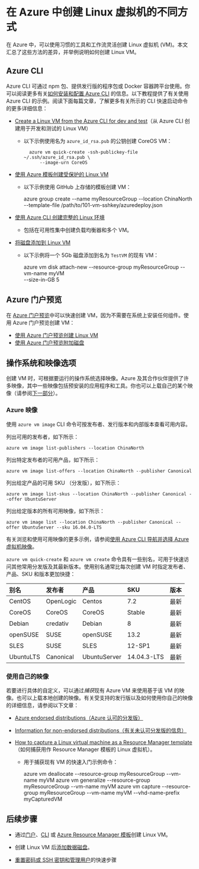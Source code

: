<properties
	pageTitle="创建 Linux VM 的不同方式 | Azure"
	description="介绍在 Azure 上创建 Linux 虚拟机的不同方法，并提供每种方法的工具和教程的链接。"
	services="virtual-machines-linux"
	documentationCenter=""
	authors="iainfoulds"
	manager="timlt"
	editor=""
	tags="azure-resource-manager"/>  


<tags
	ms.service="virtual-machines-linux"
	ms.devlang="na"
	ms.topic="get-started-article"
	ms.tgt_pltfrm="vm-linux"
	ms.workload="infrastructure-services"
	ms.date="09/27/2016"
	wacn.date="11/21/2016"
	ms.author="iainfou"/>  


# 在 Azure 中创建 Linux 虚拟机的不同方式

在 Azure 中，可以使用习惯的工具和工作流灵活创建 Linux 虚拟机 (VM)。本文汇总了这些方法的差异，并举例说明如何创建 Linux VM。


## Azure CLI 

Azure CLI 可通过 npm 包、提供发行版的程序包或 Docker 容器跨平台使用。你可以阅读更多有关[如何安装和配置 Azure CLI](/documentation/articles/xplat-cli-install/) 的信息。以下教程提供了有关使用 Azure CLI 的示例。阅读下面每篇文章，了解更多有关所示的 CLI 快速启动命令的更多详细信息：

- [Create a Linux VM from the Azure CLI for dev and test](/documentation/articles/virtual-machines-linux-quick-create-cli/)（从 Azure CLI 创建用于开发和测试的 Linux VM）
	- 以下示例使用名为 `azure_id_rsa.pub` 的公钥创建 CoreOS VM：

			azure vm quick-create -ssh-publickey-file ~/.ssh/azure_id_rsa.pub \
				--image-urn CoreOS

- [使用 Azure 模板创建受保护的 Linux VM](/documentation/articles/virtual-machines-linux-create-ssh-secured-vm-from-template/)
	- 以下示例使用 GitHub 上存储的模板创建 VM：

        azure group create --name myResourceGroup --location ChinaNorth 
          --template-file /path/to/101-vm-sshkey/azuredeploy.json

- [使用 Azure CLI 创建完整的 Linux 环境](/documentation/articles/virtual-machines-linux-create-cli-complete/)
	- 包括在可用性集中创建负载均衡器和多个 VM。

- [将磁盘添加到 Linux VM](/documentation/articles/virtual-machines-linux-add-disk/)
	- 以下示例将一个 5Gb 磁盘添加到名为 `TestVM` 的现有 VM：

        azure vm disk attach-new --resource-group myResourceGroup  --vm-name myVM \
          --size-in-GB 5

## Azure 门户预览

在 [Azure 门户预览](https://portal.azure.cn)中可以快速创建 VM，因为不需要在系统上安装任何组件。使用 Azure 门户预览创建 VM：

* [使用 Azure 门户预览创建 Linux VM](/documentation/articles/virtual-machines-linux-quick-create-portal/)
* [使用 Azure 门户预览附加磁盘](/documentation/articles/virtual-machines-linux-attach-disk-portal/)


## 操作系统和映像选项
创建 VM 时，可根据要运行的操作系统选择映像。Azure 及其合作伙伴提供了许多映像，其中一些映像包括预安装的应用程序和工具。你也可以上载自己的某个映像（请参阅[下一部分](#use-your-own-image)）。

### Azure 映像
使用 `azure vm image` CLI 命令可按发布者、发行版本和内部版本查看可用内容。

列出可用的发布者，如下所示：

	azure vm image list-publishers --location ChinaNorth

列出特定发布者的可用产品，如下所示：

	azure vm image list-offers --location ChinaNorth --publisher Canonical

列出给定产品的可用 SKU （分发版），如下所示：

	azure vm image list-skus --location ChinaNorth --publisher Canonical --offer UbuntuServer

列出给定版本的所有可用映像，如下所示：

	azure vm image list --location ChinaNorth --publisher Canonical --offer UbuntuServer --sku 16.04.0-LTS

有关浏览和使用可用映像的更多示例，请参阅[使用 Azure CLI 导航并选择 Azure 虚拟机映像](/documentation/articles/virtual-machines-linux-cli-ps-findimage/)。

`azure vm quick-create` 和 `azure vm create` 命令具有一些别名，可用于快速访问其他常用分发版及其最新版本。使用别名通常比每次创建 VM 时指定发布者、产品、SKU 和版本更加快捷：

| 别名 | 发布者 | 产品 | SKU | 版本 |
|:----------|:----------|:-------------|:------------|:--------|
| CentOS | OpenLogic | Centos | 7\.2 | 最新 |
| CoreOS | CoreOS | CoreOS | Stable | 最新 |
| Debian | credativ | Debian | 8 | 最新 |
| openSUSE | SUSE | openSUSE | 13\.2 | 最新 |
| SLES | SUSE | SLES | 12-SP1 | 最新 |
| UbuntuLTS | Canonical | UbuntuServer | 14\.04.3-LTS | 最新 |

### <a name="use-your-own-image"></a>使用自己的映像

若要进行具体的自定义，可以通过*捕获*现有 Azure VM 来使用基于该 VM 的映像。也可以上载本地创建的映像。有关受支持的发行版以及如何使用你自己的映像的详细信息，请参阅以下文章：

- [Azure endorsed distributions（Azure 认可的分发版）](/documentation/articles/virtual-machines-linux-endorsed-distros/)

- [Information for non-endorsed distributions（有关未认可分发版的信息）](/documentation/articles/virtual-machines-linux-create-upload-generic/)

- [How to capture a Linux virtual machine as a Resource Manager template](/documentation/articles/virtual-machines-linux-capture-image/)（如何捕获用作 Resource Manager 模板的 Linux 虚拟机）。
	- 用于捕获现有 VM 的快速入门示例命令：

        azure vm deallocate --resource-group myResourceGroup --vm-name myVM
        azure vm generalize --resource-group myResourceGroup --vm-name myVM
        azure vm capture --resource-group myResourceGroup --vm-name myVM --vhd-name-prefix myCapturedVM

## 后续步骤

- 通过[门户](/documentation/articles/virtual-machines-linux-quick-create-portal/)、[CLI](/documentation/articles/virtual-machines-linux-quick-create-cli/) 或 [Azure Resource Manager 模板](/documentation/articles/virtual-machines-linux-cli-deploy-templates/)创建 Linux VM。

- 创建 Linux VM 后[添加数据磁盘](/documentation/articles/virtual-machines-linux-add-disk/)。

- [重置密码或 SSH 密钥和管理用户](/documentation/articles/virtual-machines-linux-using-vmaccess-extension/)的快速步骤

<!---HONumber=Mooncake_1114_2016-->